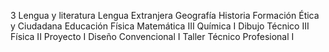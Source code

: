 3
Lengua y literatura
Lengua Extranjera
Geografía
Historia
Formación Ética y Ciudadana
Educación Física
Matemática III
Química I
Dibujo Técnico III
Física II
Proyecto I
Diseño Convencional I
Taller Técnico Profesional I
